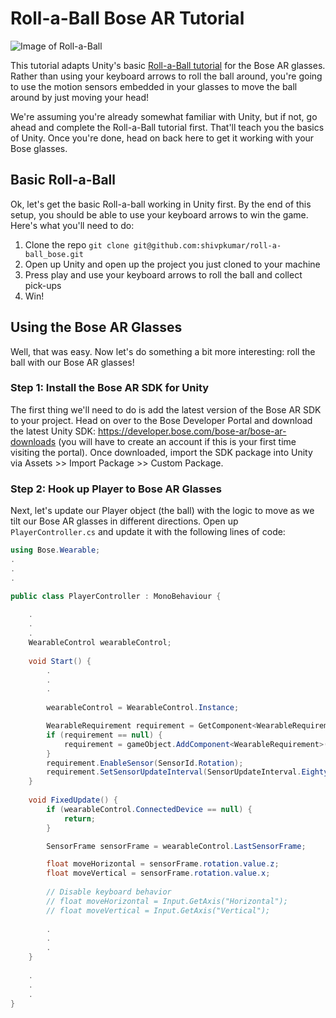 # Roll-a-Ball Bose AR Tutorial

![Image of Roll-a-Ball](https://assetstorev1-prd-cdn.unity3d.com/key-image/93cb3095-8ffd-4a8e-bea0-58233c41fadc.jpg)

This tutorial adapts Unity's basic [Roll-a-Ball tutorial](https://unity3d.com/kr/learn/tutorials/s/roll-ball-tutorial) for the Bose AR glasses. Rather than using your keyboard arrows to roll the ball around, you're going to use the motion sensors embedded in your glasses to move the ball around by just moving your head!

We're assuming you're already somewhat familiar with Unity, but if not, go ahead and complete the Roll-a-Ball tutorial first. That'll teach you the basics of Unity. Once you're done, head on back here to get it working with your Bose glasses.

## Basic Roll-a-Ball

Ok, let's get the basic Roll-a-ball working in Unity first. By the end of this setup, you should be able to use your keyboard arrows to win the game. Here's what you'll need to do:

1. Clone the repo `git clone git@github.com:shivpkumar/roll-a-ball_bose.git`
1. Open up Unity and open up the project you just cloned to your machine
1. Press play and use your keyboard arrows to roll the ball and collect pick-ups
1. Win!

## Using the Bose AR Glasses

Well, that was easy. Now let's do something a bit more interesting: roll the ball with our Bose AR glasses!

### Step 1: Install the Bose AR SDK for Unity

The first thing we'll need to do is add the latest version of the Bose AR SDK to your project. Head on over to the Bose Developer Portal and download the latest Unity SDK: https://developer.bose.com/bose-ar/bose-ar-downloads (you will have to create an account if this is your first time visiting the portal). Once downloaded, import the SDK package into Unity via Assets >> Import Package >> Custom Package.

### Step 2: Hook up Player to Bose AR Glasses

Next, let's update our Player object (the ball) with the logic to move as we tilt our Bose AR glasses in different directions. Open up `PlayerController.cs` and update it with the following lines of code:

```csharp
using Bose.Wearable;
.
.
.

public class PlayerController : MonoBehaviour {
    
    .
    .
    .
    WearableControl wearableControl;
    
    void Start() {
        .
        .
        .
        
        wearableControl = WearableControl.Instance;

        WearableRequirement requirement = GetComponent<WearableRequirement>();
        if (requirement == null) {
            requirement = gameObject.AddComponent<WearableRequirement>();
        }
        requirement.EnableSensor(SensorId.Rotation);
        requirement.SetSensorUpdateInterval(SensorUpdateInterval.EightyMs);
    }
    
    void FixedUpdate() {
        if (wearableControl.ConnectedDevice == null) {
            return;
        }

        SensorFrame sensorFrame = wearableControl.LastSensorFrame;

        float moveHorizontal = sensorFrame.rotation.value.z;
        float moveVertical = sensorFrame.rotation.value.x;
        
        // Disable keyboard behavior
        // float moveHorizontal = Input.GetAxis("Horizontal");
        // float moveVertical = Input.GetAxis("Vertical");
        
        .
        .
        .
    }
    
    .
    .
    .
}
```
